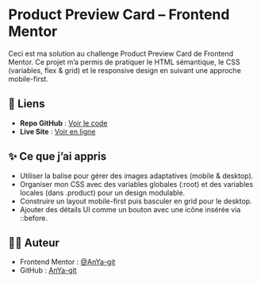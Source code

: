 # Product Preview Card – Frontend Mentor

Ceci est ma solution au challenge Product Preview Card de Frontend Mentor.
Ce projet m’a permis de pratiquer le HTML sémantique, le CSS (variables, flex & grid) et le responsive design en suivant une approche mobile-first.

## 🔗 Liens

- **Repo GitHub** : [Voir le code](https://github.com/AnYa-git/Product-preview-card-component.git)  
- **Live Site** : [Voir en ligne](https://anya-git.github.io/Product-preview-card-component/) 

## ✨ Ce que j’ai appris

- Utiliser la balise <picture> pour gérer des images adaptatives (mobile & desktop).
- Organiser mon CSS avec des variables globales (:root) et des variables locales (dans .product) pour un design modulable.
- Construire un layout mobile-first puis basculer en grid pour le desktop.
- Ajouter des détails UI comme un bouton avec une icône insérée via ::before.

## 👩‍💻 Auteur

- Frontend Mentor : [@AnYa-git](https://www.frontendmentor.io/profile/AnYa-git)  
- GitHub : [AnYa-git](https://github.com/AnYa-git)  
